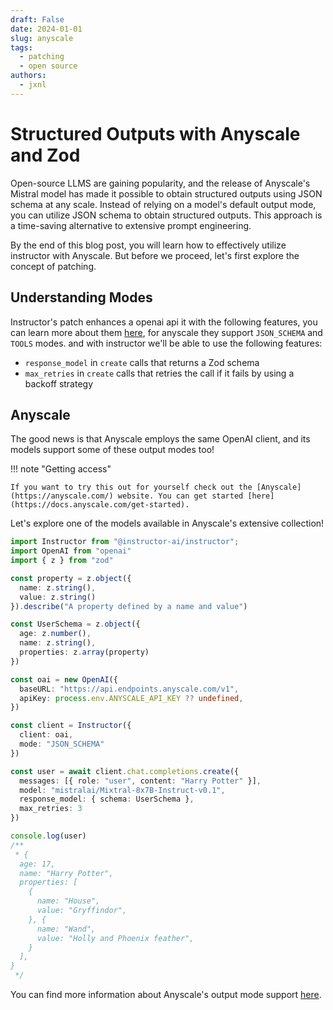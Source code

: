 ```yaml
---
draft: False
date: 2024-01-01
slug: anyscale 
tags:
  - patching
  - open source
authors:
  - jxnl
---
```


# Structured Outputs with Anyscale and Zod

Open-source LLMS are gaining popularity, and the release of Anyscale's Mistral model has made it possible to obtain structured outputs using JSON schema at any scale. Instead of relying on a model's default output mode, you can utilize JSON schema to obtain structured outputs. This approach is a time-saving alternative to extensive prompt engineering.

By the end of this blog post, you will learn how to effectively utilize instructor with Anyscale. But before we proceed, let's first explore the concept of patching.

<!-- more -->

## Understanding Modes

Instructor's patch enhances a openai api it with the following features, you can learn more about them [here](../../concepts/modes.md), for anyscale they support `JSON_SCHEMA` and `TOOLS` modes. and with instructor we'll be able to use the following features:

- `response_model` in `create` calls that returns a Zod schema
- `max_retries` in `create` calls that retries the call if it fails by using a backoff strategy

## Anyscale

The good news is that Anyscale employs the same OpenAI client, and its models support some of these output modes too!

!!! note "Getting access"

    If you want to try this out for yourself check out the [Anyscale](https://anyscale.com/) website. You can get started [here](https://docs.anyscale.com/get-started).

Let's explore one of the models available in Anyscale's extensive collection!

```ts
import Instructor from "@instructor-ai/instructor";
import OpenAI from "openai"
import { z } from "zod"

const property = z.object({
  name: z.string(),
  value: z.string()
}).describe("A property defined by a name and value")

const UserSchema = z.object({
  age: z.number(),
  name: z.string(),
  properties: z.array(property)
})

const oai = new OpenAI({
  baseURL: "https://api.endpoints.anyscale.com/v1",
  apiKey: process.env.ANYSCALE_API_KEY ?? undefined,
})

const client = Instructor({
  client: oai,
  mode: "JSON_SCHEMA"
})

const user = await client.chat.completions.create({
  messages: [{ role: "user", content: "Harry Potter" }],
  model: "mistralai/Mixtral-8x7B-Instruct-v0.1",
  response_model: { schema: UserSchema },
  max_retries: 3
})

console.log(user)
/**
 * {
  age: 17,
  name: "Harry Potter",
  properties: [
    {
      name: "House",
      value: "Gryffindor",
    }, {
      name: "Wand",
      value: "Holly and Phoenix feather",
    }
  ],
}
 */
```
You can find more information about Anyscale's output mode support [here](https://docs.endpoints.anyscale.com/).